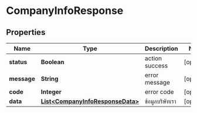 

# CompanyInfoResponse

## Properties

Name | Type | Description | Notes
------------ | ------------- | ------------- | -------------
**status** | **Boolean** | action success |  [optional]
**message** | **String** | error message |  [optional]
**code** | **Integer** | error code |  [optional]
**data** | [**List&lt;CompanyInfoResponseData&gt;**](CompanyInfoResponseData.md) | ข้อมูลบริษัทเรา |  [optional]




